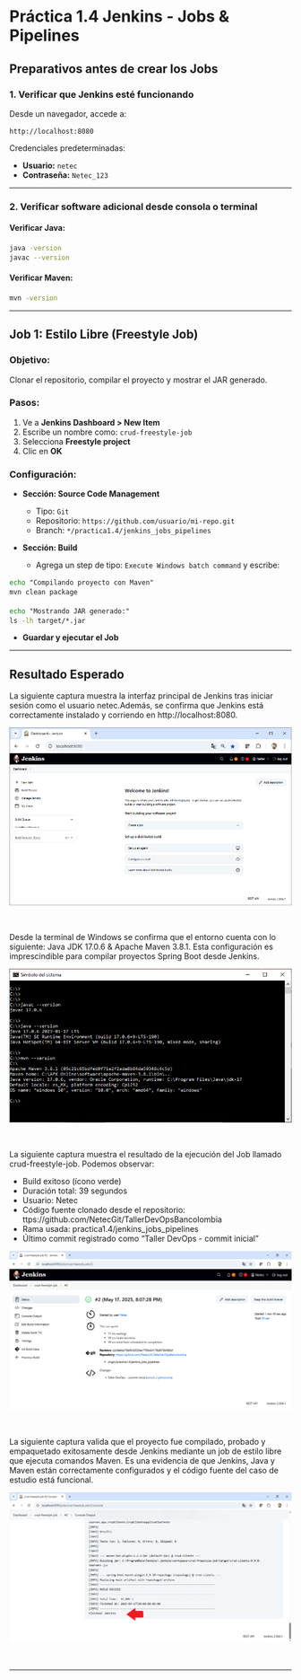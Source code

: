 
# Práctica 1.4 Jenkins - Jobs & Pipelines


## **Preparativos antes de crear los Jobs**

### 1. Verificar que Jenkins esté funcionando

Desde un navegador, accede a:

```
http://localhost:8080
```

Credenciales predeterminadas:

* **Usuario:** `netec`
* **Contraseña:** `Netec_123`

---

### 2. Verificar software adicional desde consola o terminal

#### Verificar Java:

```bash
java -version
javac --version
```

#### Verificar Maven:

```bash
mvn -version
```

---

## Job 1: **Estilo Libre (Freestyle Job)**

### Objetivo:

Clonar el repositorio, compilar el proyecto y mostrar el JAR generado.

### Pasos:

1. Ve a **Jenkins Dashboard > New Item**
2. Escribe un nombre como: `crud-freestyle-job`
3. Selecciona **Freestyle project**
4. Clic en **OK**

### Configuración:

* **Sección: Source Code Management**

  * Tipo: `Git`
  * Repositorio: `https://github.com/usuario/mi-repo.git`
  * Branch: `*/practica1.4/jenkins_jobs_pipelines`

* **Sección: Build**

  * Agrega un step de tipo: `Execute Windows batch command` y escribe:

```cmd
echo "Compilando proyecto con Maven"
mvn clean package

echo "Mostrando JAR generado:"
ls -lh target/*.jar
```

* **Guardar y ejecutar el Job**

---

## Resultado Esperado

La siguiente captura muestra la interfaz principal de Jenkins tras iniciar sesión como el usuario netec.Además, se confirma que Jenkins está correctamente instalado y corriendo en http://localhost:8080.

![Jenkins](../images/i4.png)

<br/>

Desde la terminal de Windows se confirma que el entorno cuenta con lo siguiente:
Java JDK 17.0.6 & Apache Maven 3.8.1. Esta configuración es imprescindible para compilar proyectos Spring Boot desde Jenkins.

![](../images/i5.png)

<br/>

La siguiente captura muestra el resultado de la ejecución del Job llamado crud-freestyle-job. Podemos observar:

* Build exitoso (ícono verde)
* Duración total: 39 segundos
* Usuario: Netec
* Código fuente clonado desde el repositorio: ttps://github.com/NetecGit/TallerDevOpsBancolombia
* Rama usada: practica1.4/jenkins_jobs_pipelines
* Último commit registrado como “Taller DevOps - commit inicial”

![Build Now](../images/i6.png)

<br/>

La siguiente captura valida que el proyecto fue compilado, probado y empaquetado exitosamente desde Jenkins mediante un job de estilo libre que ejecuta comandos Maven. Es una evidencia de que Jenkins, Java y Maven están correctamente configurados y el código fuente del caso de estudio está funcional.

![Build Now](../images/i7.png)

<br/>

---